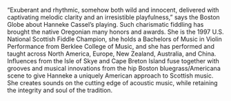 “Exuberant and rhythmic, somehow both wild and innocent, delivered with captivating melodic clarity and an irresistible playfulness,” says the Boston Globe about Hanneke Cassel’s playing. Such charismatic fiddling has brought the native Oregonian many honors and awards. She is the 1997 U.S. National Scottish Fiddle Champion, she holds a Bachelors of Music in Violin Performance from Berklee College of Music, and she has performed and taught across North America, Europe, New Zealand, Australia, and China. Influences from the Isle of Skye and Cape Breton Island fuse together with grooves and musical innovations from the hip Boston bluegrass/Americana scene to give Hanneke a uniquely American approach to Scottish music. She creates sounds on the cutting edge of acoustic music, while retaining the integrity and soul of the tradition.

